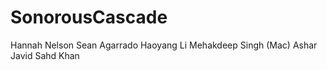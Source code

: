 # SonorousCascade

Hannah Nelson
Sean Agarrado
Haoyang Li
Mehakdeep Singh (Mac)
Ashar Javid
Sahd Khan
